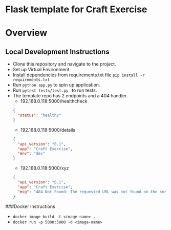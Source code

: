 # Flask template for Craft Exercise

# Overview

## Local Development Instructions
* Clone this repository and navigate to the project.
* Set up Virtual Environment   
* Install dependencies from requirements.txt file
    ```pip install -r requirements.txt```   
* Run ```python app.py``` to spin up application.
* Run ```pytest tests/test.py ``` to run tests.
* The template repo has 2 endpoints and a 404 handler.
  -  192.168.0.118:5000/healthcheck
    ``` json
    {
      "status": "healthy"
    }
    ```
  -  192.168.0.118:5000/details
    ``` json
    {
      "api_version": "0.1",
      "app": "Craft Exercise",
      "env": "dev"
    }
    ```
  -  192.168.0.118:5000/xyz
    ``` json
    {
      "api_version": "0.1",
      "app": "Craft Exercise",
      "msg": "404 Not Found: The requested URL was not found on the server. If you entered the URL manually please check your spelling and try again."
    }
    ```
  
  
###Docker Instructions

* ```docker image build -t <image-name> .```
* ```docker run -p 5000:5000 -d <image-name>```